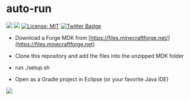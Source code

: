 # auto-run 

 [![](http://cf.way2muchnoise.eu/348584.svg)](https://www.curseforge.com/minecraft/mc-mods/auto-sprint) 
 [![](http://cf.way2muchnoise.eu/versions/348584.svg)](https://www.curseforge.com/minecraft/mc-mods/auto-sprint)
 [![License: MIT](https://img.shields.io/badge/License-MIT-green.svg)](https://opensource.org/licenses/MIT)
 [![Twitter Badge](https://img.shields.io/badge/contact-twitter-blue.svg)](https://twitter.com/lothrazar)

- Download a Forge MDK from [https://files.minecraftforge.net/](https://files.minecraftforge.net)

- Clone this repository and add the files into the unzipped MDK folder

- run ./setup.sh

- Open as a Gradle project in Eclipse (or your favorite Java IDE)

[![](https://c5.patreon.com/external/logo/become_a_patron_button.png)](https://www.patreon.com/lothrazar)
